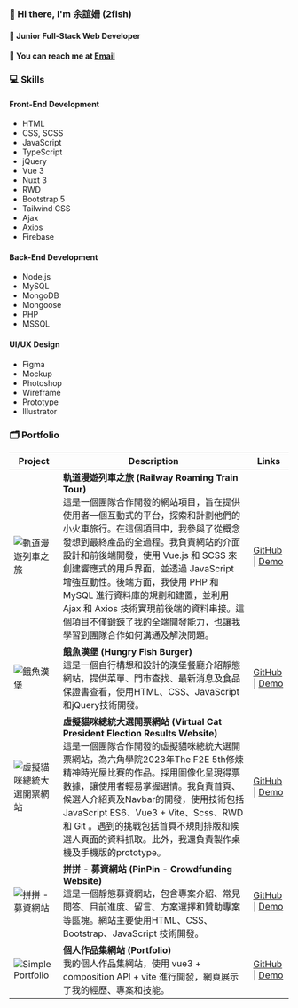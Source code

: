 ### 👋 Hi there, I'm 余誼姍 (2fish)

#### 🌱 Junior Full-Stack Web Developer
#### 📮 You can reach me at [Email](mailto:yain13142013@gmail.com)

### 💻 Skills

#### Front-End Development
- HTML
- CSS, SCSS
- JavaScript
- TypeScript
- jQuery
- Vue 3
- Nuxt 3
- RWD
- Bootstrap 5
- Tailwind CSS
- Ajax
- Axios
- Firebase

#### Back-End Development
- Node.js
- MySQL
- MongoDB
- Mongoose
- PHP
- MSSQL

#### UI/UX Design
- Figma
- Mockup
- Photoshop
- Wireframe
- Prototype
- Illustrator

### 🗂 Portfolio

| Project | Description | Links |
|---------|-------------|-------|
| ![軌道漫遊列車之旅](https://firebasestorage.googleapis.com/v0/b/simpleportfolio-64b60.appspot.com/o/img%2Fproject-pic-1.png?alt=media&token=388b6fc4-a863-4d12-9e55-f81de4e8c489) | **軌道漫遊列車之旅 (Railway Roaming Train Tour)**<br>這是一個團隊合作開發的網站項目，旨在提供使用者一個互動式的平台，探索和計劃他們的小火車旅行。在這個項目中，我參與了從概念發想到最終產品的全過程。我負責網站的介面設計和前後端開發，使用 Vue.js 和 SCSS 來創建響應式的用戶界面，並透過 JavaScript 增強互動性。後端方面，我使用 PHP 和 MySQL 進行資料庫的規劃和建置，並利用 Ajax 和 Axios 技術實現前後端的資料串接。這個項目不僅鍛鍊了我的全端開發能力，也讓我學習到團隊合作如何溝通及解決問題。 | [GitHub](https://github.com/vicky5645/chd102-g1/tree/dev) \| [Demo](https://tibamef2e.com/chd102/g1/) |
| ![餓魚漢堡](https://firebasestorage.googleapis.com/v0/b/simpleportfolio-64b60.appspot.com/o/img%2Fproject-pic-2.png?alt=media&token=a9f35dcc-8b4a-4424-ab54-a9d06d3d1cd1) | **餓魚漢堡 (Hungry Fish Burger)**<br>這是一個自行構想和設計的漢堡餐廳介紹靜態網站，提供菜單、門市查找、最新消息及食品保證書查看，使用HTML、CSS、JavaScript和jQuery技術開發。 | [GitHub](https://github.com/sunny96087/project) \| [Demo](https://sunny96087.github.io/project/) |
| ![虛擬貓咪總統大選開票網站](https://firebasestorage.googleapis.com/v0/b/simpleportfolio-64b60.appspot.com/o/img%2Fproject-pic-3.png?alt=media&token=be7338e8-883e-4ccc-b979-5bbe52df4e94) | **虛擬貓咪總統大選開票網站 (Virtual Cat President Election Results Website)**<br>這是一個團隊合作開發的虛擬貓咪總統大選開票網站，為六角學院2023年The F2E 5th修煉精神時光屋比賽的作品。採用圖像化呈現得票數據，讓使用者輕易掌握選情。我負責首頁、候選人介紹頁及Navbar的開發，使用技術包括JavaScript ES6、Vue3 + Vite、Scss、RWD 和 Git 。遇到的挑戰包括首頁不規則排版和候選人頁面的資料抓取。此外，我還負責製作桌機及手機版的prototype。 | [GitHub](https://github.com/edwardtsai54398/F2Evotefortw2024) \| [Demo](https://edwardtsai54398.github.io/F2Evotefortw2024/#/) |
| ![拼拼 - 募資網站](https://firebasestorage.googleapis.com/v0/b/simpleportfolio-64b60.appspot.com/o/img%2Fproject-pic-4.png?alt=media&token=d2701bfb-cedb-45e7-b37d-d312ba9763b1) | **拼拼 - 募資網站 (PinPin - Crowdfunding Website)**<br>這是一個靜態募資網站，包含專案介紹、常見問答、目前進度、留言、方案選擇和贊助專案等區塊。網站主要使用HTML、CSS、Bootstrap、JavaScript 技術開發。 | [GitHub](https://github.com/sunny96087/BT5_pinpin) \| [Demo](https://sunny96087.github.io/BT5_pinpin/#) |
| ![Simple Portfolio](https://firebasestorage.googleapis.com/v0/b/simpleportfolio-64b60.appspot.com/o/img%2F%E4%BD%99%E8%AA%BC%E5%A7%8D%20Sunny%20-%20%E4%BD%9C%E5%93%81%E9%9B%86%20Portfolio.png?alt=media&token=cf0a0add-8f85-4d1d-8c78-cca31301972a) | **個人作品集網站 (Portfolio)**<br>我的個人作品集網站，使用 vue3 + composition API + vite 進行開發，網頁展示了我的經歷、專案和技能。 | [GitHub](https://github.com/sunny96087/simple_portfolio) \| [Demo](https://simpleportfolio-64b60.web.app/portfolio) |

